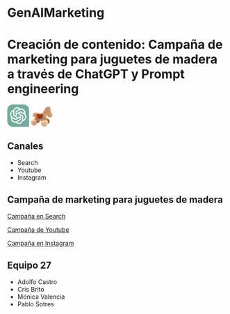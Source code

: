# GenAIMarketing



# Creación de contenido: Campaña de marketing para juguetes de madera a través de ChatGPT y Prompt engineering
<img src="ChatGPT_logo.png" alt="image" width="10%" height="auto">
<img src="toy1.jpg" alt="image" width="10%" height="auto">

## Canales
- Search
- Youtube
- Instagram 


## Campaña de marketing para juguetes de madera

[Campaña en Search](search.md)

[Campaña de Youtube](youtube.md)

[Campaña en Instagram](instagram.md)


## Equipo 27
- Adolfo Castro
- Cris Brito
- Mónica Valencia
- Pablo Sotres
